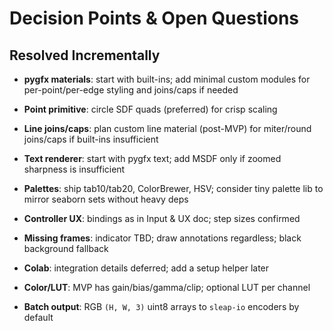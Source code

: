 # Decision Points & Open Questions

## Resolved Incrementally

- **pygfx materials**: start with built-ins; add minimal custom modules for per-point/per-edge styling and joins/caps if needed

- **Point primitive**: circle SDF quads (preferred) for crisp scaling

- **Line joins/caps**: plan custom line material (post-MVP) for miter/round joins/caps if built-ins insufficient

- **Text renderer**: start with pygfx text; add MSDF only if zoomed sharpness is insufficient

- **Palettes**: ship tab10/tab20, ColorBrewer, HSV; consider tiny palette lib to mirror seaborn sets without heavy deps

- **Controller UX**: bindings as in Input & UX doc; step sizes confirmed

- **Missing frames**: indicator TBD; draw annotations regardless; black background fallback

- **Colab**: integration details deferred; add a setup helper later

- **Color/LUT**: MVP has gain/bias/gamma/clip; optional LUT per channel

- **Batch output**: RGB `(H, W, 3)` uint8 arrays to `sleap-io` encoders by default